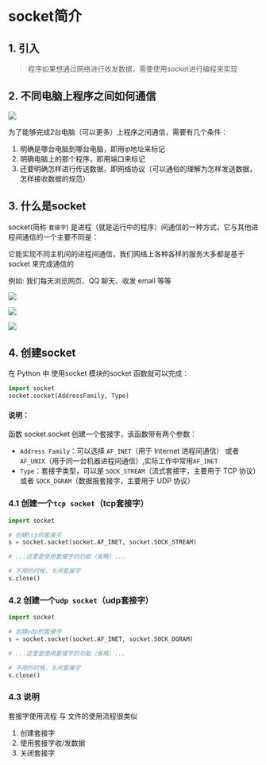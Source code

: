 # socket简介

## 1. 引入

> 程序如果想通过网络进行收发数据，需要使用socket进行编程来实现

## 2. 不同电脑上程序之间如何通信

![](https://cdn.itprojects.cn/iotimg/gr6de.png)

为了能够完成2台电脑（可以更多）上程序之间通信，需要有几个条件：

1. 明确是哪台电脑到哪台电脑，即用ip地址来标记
2. 明确电脑上的那个程序，即用端口来标记
3. 还要明确怎样进行传送数据，即网络协议（可以通俗的理解为怎样发送数据，怎样接收数据的规范）



## 3. 什么是socket

socket(简称 `套接字`) 是进程（就是运行中的程序）间通信的一种方式，它与其他进程间通信的一个主要不同是：

它能实现不同主机间的进程间通信，我们网络上各种各样的服务大多都是基于 socket 来完成通信的

例如: 我们每天浏览网页、QQ 聊天、收发 email 等等

![](https://cdn.itprojects.cn/iotimg/ei5i2.png)

![](https://cdn.itprojects.cn/iotimg/rs615.gif)

![](https://cdn.itprojects.cn/iotimg/27vvi.png)

## 4. 创建socket


在 Python 中 使用socket 模块的socket 函数就可以完成：

```python
import socket
socket.socket(AddressFamily, Type)

```

#### 说明：

函数 socket.socket 创建一个套接字，该函数带有两个参数：

* `Address Family`：可以选择 `AF_INET`（用于 Internet 进程间通信） 或者 `AF_UNIX`（用于同一台机器进程间通信）,实际工作中常用`AF_INET`
* `Type`：套接字类型，可以是 `SOCK_STREAM`（流式套接字，主要用于 TCP 协议）或者 `SOCK_DGRAM`（数据报套接字，主要用于 UDP 协议）



### 4.1 创建一个`tcp socket`（tcp套接字）

```python
import socket

# 创建tcp的套接字
s = socket.socket(socket.AF_INET, socket.SOCK_STREAM)

# ...这里是使用套接字的功能（省略）...

# 不用的时候，关闭套接字
s.close()
```

### 4.2 创建一个`udp socket`（udp套接字）

```python
import socket

# 创建udp的套接字
s = socket.socket(socket.AF_INET, socket.SOCK_DGRAM)

# ...这里是使用套接字的功能（省略）...

# 不用的时候，关闭套接字
s.close()
```

### 4.3 说明

套接字使用流程 与 文件的使用流程很类似
1. 创建套接字
2. 使用套接字收/发数据
3. 关闭套接字